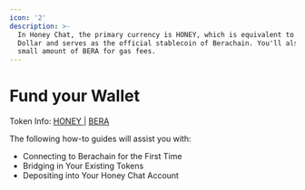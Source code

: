 ```yaml
---
icon: '2'
description: >-
  In Honey Chat, the primary currency is HONEY, which is equivalent to 1 US
  Dollar and serves as the official stablecoin of Berachain. You'll also need a
  small amount of BERA for gas fees.
---
```


# Fund your Wallet

Token Info: [HONEY ](https://docs.berachain.com/learn/pol/tokens/honey)| [BERA](https://docs.berachain.com/learn/pol/tokens/bera)

The following how-to guides will assist you with:

* Connecting to Berachain for the First Time
* Bridging in Your Existing Tokens
* Depositing into Your Honey Chat Account

